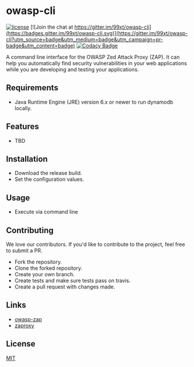 owasp-cli
=========

[![license](https://img.shields.io/npm/l/serverless-dynamodb-local.svg)](https://opensource.org/licenses/MIT)
[![Join the chat at https://gitter.im/99xt/owasp-cli](https://badges.gitter.im/99xt/owasp-cli.svg)](https://gitter.im/99xt/owasp-cli?utm_source=badge&utm_medium=badge&utm_campaign=pr-badge&utm_content=badge)
[![Codacy Badge](https://api.codacy.com/project/badge/Grade/f94d2a532ecc4e93b13b9dea81e46fb4)](https://www.codacy.com/app/99xt/owasp-cli?utm_source=github.com&amp;utm_medium=referral&amp;utm_content=99xt/owasp-cli&amp;utm_campaign=Badge_Grade)

A command line interface for the OWASP Zed Attack Proxy (ZAP). It can help you automatically find security vulnerabilities in your web applications while you are developing and testing your applications.

## Requirements
* Java Runtime Engine (JRE) version 6.x or newer to run dynamodb locally.

## Features
* TBD

## Installation
* Download the release build.
* Set the configuration values.

## Usage
* Execute via command line


## Contributing
We love our contributors. If you'd like to contribute to the project, feel free to submit a PR.
* Fork the repository.
* Clone the forked repository.
* Create your own branch.
* Create tests and make sure tests pass on travis.
* Create a pull request with changes made.



## Links
* [owasp-zap](https://github.com/zaproxy)
* [zaproxy](https://github.com/zaproxy/zaproxy)


## License
  [MIT](LICENSE)
